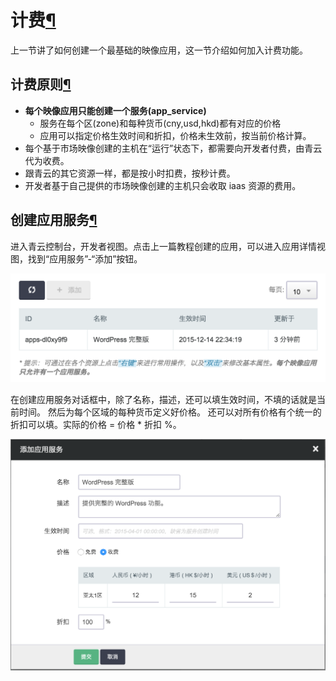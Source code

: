 ---
---

# 计费[¶](#common-billing "永久链接至标题")

上一节讲了如何创建一个最基础的映像应用，这一节介绍如何加入计费功能。

## 计费原则[¶](#id2 "永久链接至标题")

*   **每个映像应用只能创建一个服务(app_service)**
    *   服务在每个区(zone)和每种货币(cny,usd,hkd)都有对应的价格
    *   应用可以指定价格生效时间和折扣，价格未生效前，按当前价格计算。
*   每个基于市场映像创建的主机在“运行”状态下，都需要向开发者付费，由青云代为收费。
*   跟青云的其它资源一样，都是按小时扣费，按秒计费。
*   开发者基于自己提供的市场映像创建的主机只会收取 iaas 资源的费用。

## 创建应用服务[¶](#service-id "永久链接至标题")

进入青云控制台，开发者视图。点击上一篇教程创建的应用，可以进入应用详情视图，找到“应用服务”-“添加”按钮。

[![](../_images/image_app_services.png)](../_images/image_app_services.png)

在创建应用服务对话框中，除了名称，描述，还可以填生效时间，不填的话就是当前时间。 然后为每个区域的每种货币定义好价格。 还可以对所有价格有个统一的折扣可以填。实际的价格 = 价格 * 折扣 %。

[![](../_images/create_image_app_service.png)](../_images/create_image_app_service.png)
